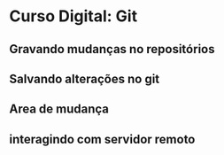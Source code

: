 # Curso Digital: Git

## Gravando mudanças no repositórios

## Salvando alterações no git

## Area de mudança

## interagindo com servidor remoto